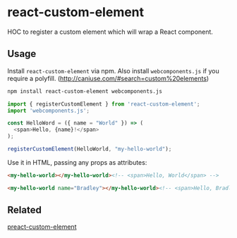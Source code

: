 # react-custom-element

HOC to register a custom element which will wrap a React component.

## Usage

Install `react-custom-element` via npm. Also install `webcomponents.js` if you require a polyfill. (http://caniuse.com/#search=custom%20elements)
```bash
npm install react-custom-element webcomponents.js
```

```javascript
import { registerCustomElement } from 'react-custom-element';
import 'webcomponents.js';

const HelloWord = ({ name = "World" }) => (
  <span>Hello, {name}!</span>
);

registerCustomElement(HelloWorld, "my-hello-world");
```

Use it in HTML, passing any props as attributes:

```html
<my-hello-world></my-hello-world><!-- <span>Hello, World</span> -->

<my-hello-world name="Bradley"></my-hello-world><!-- <span>Hello, Bradley</span> -->
```

## Related

[preact-custom-element](https://github.com/bspaulding/preact-custom-element)
